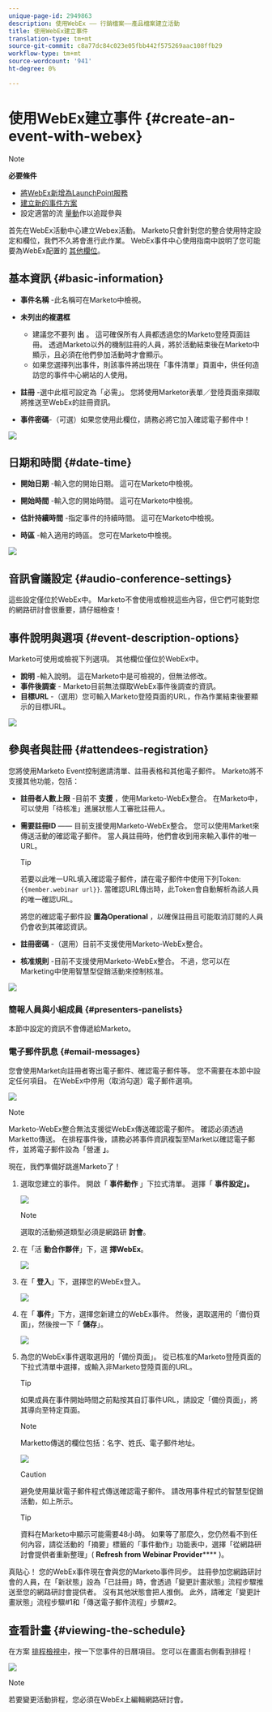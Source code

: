 ```yaml
---
unique-page-id: 2949863
description: 使用WebEx —— 行銷檔案——產品檔案建立活動
title: 使用WebEx建立事件
translation-type: tm+mt
source-git-commit: c8a77dc84c023e05fbb442f575269aac108ffb29
workflow-type: tm+mt
source-wordcount: '941'
ht-degree: 0%

---
```



# 使用WebEx建立事件 {#create-an-event-with-webex}

>[!NOTE]
>
>**必要條件**
>
>* [將WebEx新增為LaunchPoint服務](/help/marketo/product-docs/administration/additional-integrations/add-webex-as-a-launchpoint-service.md)
>* [建立新的事件方案](/help/marketo/product-docs/demand-generation/events/understanding-events/create-a-new-event-program.md)
>* 設定適當的流 [量動](http://docs.marketo.com/display/DOCS/Flow+Actions)作以追蹤參與


首先在WebEx活動中心建立Webex活動。 Marketo只會針對您的整合使用特定設定和欄位，我們不久將會進行此作業。 WebEx事件中心使用指南中說明了您可能要為WebEx配置的 [其他欄位](http://www.cisco.com/c/dam/en/us/td/docs/collaboration/meeting_center/wbs298/wx_ec_host_ug.pdf)。

## 基本資訊 {#basic-information}

* **事件名稱** -此名稱可在Marketo中檢視。
* **未列出的複選框**

   * 建議您不要列 **出** 。 這可確保所有人員都透過您的Marketo登陸頁面註冊。 透過Marketo以外的機制註冊的人員，將於活動結束後在Marketo中顯示，且必須在他們參加活動時才會顯示。
   * 如果您選擇列出事件，則該事件將出現在「事件清單」頁面中，供任何造訪您的事件中心網站的人使用。

* **註冊** -選中此框可設定為「必需」。 您將使用Marketor表單／登陸頁面來擷取將推送至WebEx的註冊資訊。
* **事件密碼**-（可選）如果您使用此欄位，請務必將它加入確認電子郵件中！

![](assets/image2015-5-28-13-3a30-3a55.png)

## 日期和時間 {#date-time}

* **開始日期** -輸入您的開始日期。 這可在Marketo中檢視。

* **開始時間** -輸入您的開始時間。 這可在Marketo中檢視。

* **估計持續時間** -指定事件的持續時間。 這可在Marketo中檢視。

* **時區** -輸入適用的時區。 您可在Marketo中檢視。

![](assets/image2015-5-28-13-3a37-3a39.png)

## 音訊會議設定 {#audio-conference-settings}

這些設定僅位於WebEx中。 Marketo不會使用或檢視這些內容，但它們可能對您的網路研討會很重要，請仔細檢查！

## 事件說明與選項  {#event-description-options}

Marketo可使用或檢視下列選項。 其他欄位僅位於WebEx中。

* **說明** -輸入說明。 這在Marketo中是可檢視的，但無法修改。
* **事件後調查** - Marketo目前無法擷取WebEx事件後調查的資訊。
* **目標URL** -（選用）您可輸入Marketo登陸頁面的URL，作為作業結束後要顯示的目標URL。

![](assets/image2015-5-28-13-3a48-3a49.png)

## 參與者與註冊 {#attendees-registration}

您將使用Marketo Event控制邀請清單、註冊表格和其他電子郵件。 Marketo將不支援其他功能，包括：

* **註冊者人數上限** -目前不 **支援** ，使用Marketo-WebEx整合。  在Marketo中，可以使用「待核准」進展狀態人工審批註冊人。

* **需要註冊ID** —— 目前支援使用Marketo-WebEx整合。 您可以使用Market來傳送活動的確認電子郵件。 當人員註冊時，他們會收到用來輸入事件的唯一URL。

   >[!TIP]
   >
   >若要以此唯一URL填入確認電子郵件，請在電子郵件中使用下列Token: `{{member.webinar url}}`. 當確認URL傳出時，此Token會自動解析為該人員的唯一確認URL。
   >
   >將您的確認電子郵件設 **置為Operational** ，以確保註冊且可能取消訂閱的人員仍會收到其確認資訊。

* **註冊密碼** -（選用）目前不支援使用Marketo-WebEx整合。
* **核准規則** -目前不支援使用Marketo-WebEx整合。 不過，您可以在Marketing中使用智慧型促銷活動來控制核准。

![](assets/image2015-5-28-14-3a4-3a41.png)

### 簡報人員與小組成員 {#presenters-panelists}

本節中設定的資訊不會傳遞給Marketo。

### 電子郵件訊息 {#email-messages}

您會使用Market向註冊者寄出電子郵件、確認電子郵件等。 您不需要在本節中設定任何項目。 在WebEx中停用（取消勾選）電子郵件選項。

![](assets/image2015-5-28-14-3a9-3a14.png)

>[!NOTE]
>
>Marketo-WebEx整合無法支援從WebEx傳送確認電子郵件。 確認必須透過Marketto傳送。 在排程事件後，請務必將事件資訊複製至Market以確認電子郵件，並將電子郵件設為「營運 **」**。

現在，我們準備好跳進Marketo了！

1. 選取您建立的事件。 開啟「 **事件動作** 」下拉式清單。 選擇「 **事件設定」。**

   ![](assets/image2015-5-14-16-3a7-3a31.png)

   >[!NOTE]
   >
   >選取的活動頻道類型必須是網路研 **討會**。

1. 在「活 **動合作夥伴**」下，選 **擇WebEx**。

   ![](assets/image2015-1-30-13-3a58-3a2.png)

1. 在「 **登入**」下，選擇您的WebEx登入。

   ![](assets/image2015-5-18-12-3a2-3a26.png)

1. 在「 **事件**」下方，選擇您新建立的WebEx事件。 然後，選取選用的「備份頁面」，然後按一下「 **儲存**」。

   ![](assets/image2015-5-14-16-3a15-3a55.png)

1. 為您的WebEx事件選取選用的「備份頁面」。 從已核准的Marketo登陸頁面的下拉式清單中選擇，或輸入非Marketo登陸頁面的URL。

   >[!TIP]
   >
   >如果成員在事件開始時間之前點按其自訂事件URL，請設定「備份頁面」，將其導向至特定頁面。

   >[!NOTE]
   >
   >Marketto傳送的欄位包括：名字、姓氏、電子郵件地址。

   ![](assets/webex.png)

   >[!CAUTION]
   >
   >避免使用巢狀電子郵件程式傳送確認電子郵件。 請改用事件程式的智慧型促銷活動，如上所示。

   >[!TIP]
   >
   >資料在Marketo中顯示可能需要48小時。 如果等了那麼久，您仍然看不到任何內容，請從活動的「摘要」標籤的「事件動作」功能表中，選擇「從網路研討會提供者重新整理」( **Refresh from Webinar Provider****** )。

真貼心！ 您的WebEx事件現在會與您的Marketo事件同步。  註冊參加您網路研討會的人員，在「新狀態」設為「已註冊」時，會透過「變更計畫狀態」流程步驟推送至您的網路研討會提供者。 沒有其他狀態會把人推倒。 此外，請確定「變更計畫狀態」流程步驟#1和「傳送電子郵件流程」步驟#2。

## 查看計畫  {#viewing-the-schedule}

在方案 [排程檢視中](http://docs.marketo.com/display/docs/program+schedule+view)，按一下您事件的日曆項目。 您可以在畫面右側看到排程！

![](assets/image2015-5-14-16-3a21-3a41.png)

>[!NOTE]
>
>若要變更活動排程，您必須在WebEx上編輯網路研討會。
